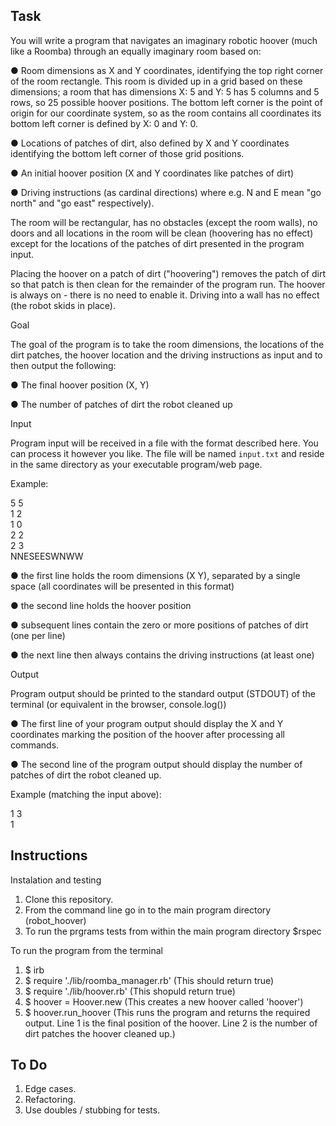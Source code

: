 ## Task

You will write a program that navigates an imaginary robotic hoover (much like a Roomba) through an equally imaginary room based on:

● Room dimensions as X and Y coordinates, identifying the top right corner of the room rectangle. This room is divided up in a grid based on these dimensions; a room that has dimensions X: 5 and Y: 5 has 5 columns and 5 rows, so 25 possible hoover positions. The bottom left corner is the point of origin for our coordinate system, so as the room contains all coordinates its bottom left corner is defined by X: 0 and Y: 0.

● Locations of patches of dirt, also defined by X and Y coordinates identifying the bottom left corner of those grid positions.

● An initial hoover position (X and Y coordinates like patches of dirt)

● Driving instructions (as cardinal directions) where e.g. N and E mean "go north"
and "go east" respectively).

The room will be rectangular, has no obstacles (except the room walls), no doors and all locations in the room will be clean (hoovering has no effect) except for the locations of the patches of dirt presented in the program input.

Placing the hoover on a patch of dirt ("hoovering") removes the patch of dirt so that patch is then clean for the remainder of the program run. The hoover is always on - there is no need to enable it.
Driving into a wall has no effect (the robot skids in place).

Goal

The goal of the program is to take the room dimensions, the locations of the dirt patches, the hoover location and the driving instructions as input and to then output the following:

● The final hoover position (X, Y)

● The number of patches of dirt the robot cleaned up

Input

Program input will be received in a file with the format
described here. You can process it however you like. The file will be named `input.txt` and reside in the same directory as your executable program/web page.

Example:

5 5<br>
1 2<br>
1 0<br>
2 2<br>
2 3<br>
NNESEESWNWW<br>

● the first line holds the room dimensions (X Y), separated by a single space (all coordinates will be presented in this format)

● the second line holds the hoover position

● subsequent lines contain the zero or more positions of patches of dirt (one per line)

● the next line then always contains the driving instructions (at least one)

Output

Program output should be printed to the standard output (STDOUT) of the terminal (or equivalent in the browser, console.log())

● The first line of your program output should display the X and Y coordinates marking the position of the hoover after processing all commands.

● The second line of the program output should display the number of patches of dirt the robot cleaned up.

Example (matching the input above):

1 3<br>
1<br>

## Instructions

Instalation and testing

1.  Clone this repository.
2.  From the command line go in to the main program directory (robot_hoover)
3.  To run the prgrams tests from within the main program directory \$rspec

To run the program from the terminal

1.  \$ irb <br>
2.  \$ require './lib/roomba_manager.rb' (This should return true) <br>
3.  \$ require './lib/hoover.rb' (This shopuld return true) <br>
4.  \$ hoover = Hoover.new (This creates a new hoover called 'hoover') <br>
5.  \$ hoover.run_hoover (This runs the program and returns the required output. Line 1 is the final position of the hoover. Line 2 is the number of dirt patches the hoover cleaned up.)

## To Do

1.  Edge cases.
2.  Refactoring.
3.  Use doubles / stubbing for tests.
